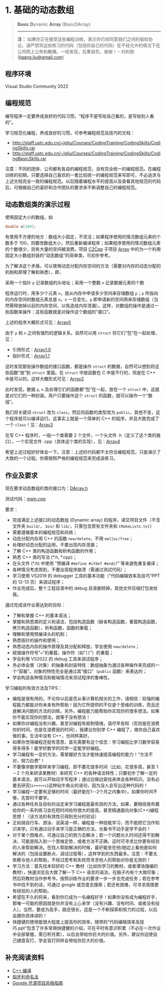 # 1. 基础的动态数组

> **Basic** **D**ynamic **Array** (BasicDArray)
>
> ---
>
> **注：** 如果你正在接受这些编程训练，表示你已经同意我们之间的版权协议。请严禁将这些练习的代码（包括你自己的代码）在不经允许的情况下在公共网上公布和散播。一经发现，后果自负。谢谢！－刘利刚 (ligang.liu@gmail.com)

## 程序环境

Visual Studio Community 2022

## 编程规范

编写程序一定要养成良好的代码习惯。“程序不是写给自己看的，是写给别人看的”。

学习规范化编程，养成良好的习惯。可参考编程规范及技巧的文档：

- http://staff.ustc.edu.cn/~lgliu/Courses/CodingTraining/CodingSkills/CodingSkills.rar
- http://staff.ustc.edu.cn/~lgliu/Courses/CodingTraining/CodingSkills/CodingBasicSkills.rar

注意：不同的团体、公司都有各自的编程规范，没有完全统一的编程规范。在编程训练的初期，只要选择自己喜欢的一套比较统一的编程规范来写即可，不必追求与上述文档完全一致的编程规范。以后随着编程水平的提高以及查看其他规范的代码后，可根据自己的喜好和合作团队的要求来不断调整自己的编程规范。

## 动态数组类的演示过程

使用固定大小的数组，如

```c++
double a[100];
```

有使用不方便的地方：数组大小固定，不灵活；如果程序使用的情况数组元素的个数多于 100，则要改数组大小，然后重新编译程序；如果程序使用的情况数组元素的个数很少，则有大量的空间被浪费。项目 [C2Cpp](C2Cpp/) 子项目 [Array](Array/src/Array) 中的为一个利用固定大小数组封装的“动态数组”的简单类，可初步参考。

为了解决这个矛盾，可以使用动态分配内存空间的方法（需要对内存的动态分配的机制和原理了解和熟悉），即，

采用一个指针 `p` 记录数组的头地址；采用一个整数 `n` 记录数据元素的个数

程序运行时，用多少个元素 `n`，就从内存中申请多少空间来存储数组 `p`；`p` 所指向的内存空间的数组元素总是 `n`。`n` 一旦变化，`p` 即申请新的空间用来存储数组（当然需释放掉以前的内存空间，以免造成内存泄漏）。这样，对数组的操作是通过一些函数来操作：这些函数就是对操作这个数组的“接口”。

上述的程序大概形式可见：[Array0](C2Cpp/src/Array0/) 

由于 `p` 和 `n` 之间有强烈的逻辑关系，自然可以用 `struct` 将它们“包”在一起处理，见：

- 引用形式：[Array1.0](C2Cpp/src/Array1.0/) 
- 指针形式：[Array1.1](C2Cpp/src/Array1.1/) 

这时发现那些操作数组的接口函数，都是操作 `struct` 的数据，自然可以想到将这些函数“放”到 `struct` 里面。在 `struct` 中放函数在 C 中是不行的，但是在 C++ 中是可以的。这样大概形式可见：[Array2](C2Cpp/src/Array2/) 

此时发现，数据 `p`, `n` 及处理它们的函数都“包”在一起，放在一个 `struct` 中，这就是对它们的一种封装。用户只要操作这个 `struct` 的函数，就可以操作一个“数组”。

我们将关键词 `struct` 改为 `class`，然后将函数的类型改为 `public`，其他不变，这个程序就可以编译运行。这事实上就是一个简单的 C++ 的程序，并且大致完成了一个 `class`！见：[Array3](C2Cpp/src/Array3/) 

在写 C++ 程序时，一般一个类需要 2 个文件，一个头文件 .h（定义了这个类的接口），一个实现文件 .cpp（具体这个类的实现），见：[Array4](C2Cpp/src/Array4/) 

希望上述过程好好体会一下。注意：上述的代码都不太符合编程规范，只是演示了大致的一个过程。你需按照严格的编程规范来完成该练习。

## 作业及要求

现在要求动态数组的类的接口为：[DArray.h](../../project/src/executables/1_BasicDArray/DArray.h) 

测试代码：[main.cpp](../../project/src/executables/1_BasicDArray/main.cpp) 

要求：

- 完成满足上述接口的动态数组 (Dynamic array) 的程序，递交项目文件（不含文件夹 `build/`， `bin/` 和 `lib/`，只需包含原有文件夹和 `CMakeLists.txt`）
- 需要遵循基本的编程规范和风格；
- 动态分配内存用 C++ 的函数 `new/delete`，不用 `malloc/free`；
- 处理好动态分配的运用，不要出现内存泄漏；
- 了解 C++ 类的构造函数和析构函数的作用；
- 熟悉 C++ 类的写法 (*.h, *.cpp)；
- 在头文件 (*.h) 中使用 “预编译 `#define #ifdef #endif`” 等来避免重复编译；
- 各种情况考虑周到，不要出现程序崩溃（需通过测试代码）；
- 学习使用 VS2019 的 debugger 工具的基本功能（”代码编辑效率及技巧”PPT的 12-13 页）来调试程序；
- 作业完成后，整个工程目录中的 debug 目录删除掉，其他文件压缩打包发给我。

通过完成该作业需达到的目标：

- 了解和掌握 C++ 的基本语法；
- 掌握和熟悉类的定义和语法，包括构造函数（缺省构造函数，重载构造函数，拷贝构造函数），析构函数，函数的重载；
- 理解和使用预编译头的机制；
- 熟悉指针的操作和使用；
- 熟悉动态内存的操作原理及其分配和释放，学会使用 `new/delete`；
- 赋值操作符号"`=`"的重载，操作符（如”`[]`”）的重载；
- 学会利用 VS2022 的 debug 工具来调试程序；
- 务必体会类（对象）的抽象和封装特性：数组抽象为通过各种操作来完成的一个“容器”。对象的特性完全是通过其“接口”（`public` 函数）来表达的；
- 学会构造各种情况和极端情况来测试程序的鲁棒性。

学习编程的有效方法及TIPS：

- 编程是很有用的，不论你以后是否从事计算机相关的工作，请相信：较强的编程能力都能对你未来有所帮助！因为它所提供的不仅是个思维的训练，而且还是解决问题的方法的训练。另外，编程能力能帮助你实现你的很多想法。如果你不能实现你的想法，就等于没有想法！
- 如果你对编程没有兴趣，甚至对编程有抵制情绪，请尽早告知（否则是在浪费你的时间，也是在浪费我的时间），我建议你别学 C++ 编程了，做你自己喜欢做的事。生活中没有 C++，也同样美好。
- 如果你觉得编程还挺有意思，首先需要有这个信念：学习编程比学习数学容易得多得多！能学好数学的同学一定能学好编程。
- 学习编程有一定的方法，需掌握好方法才能快速提高编程的能力！“方法不对，努力白费”！
- 不要像学数学那样来学习编程，即不要花很多时间（比如，花很多周，甚至 1－2 个月来研读某教材）来研究 C++ 的各种语法特性；只要初步了解一定的基本语法，就可以开始动手写程序；通过边做边查找来体会各种知识。没有必要去研究(`i+++++i`)这种钻牛角尖的语句，因为没人会写出这种代码的！
- 学习编程一定要有足够的时间（最好能在1－2个月之内集中）。如果你时间不够，先暂时不要学。
- 通过各种任务及目标的设定来学习编程是最有效的方法，如果，要相信我布置给你的一系列练习会在短时间给你很大的提高，甚至精通面向对象(C++)编程思想！（该方法的有效性已得到充分的验证）
- 正如骑自行车、游泳、说英语一样，编程是一种技能学习，而不能把它当作知识来学。只有通过动手来学习是正确的方法，光看书不动手是学不会的！
- 对于某个困难点，可通过自己的努力去解决；若一个问题长久时间还得不到解决，可能是陷入到一个思维定势，或者方法不正确，这时可寻求比你更有经验的人来帮助解决。在找人帮助解决的时候，最好能坐在他/她边上看他是如何解决的（包括设置断点、调试过程等），这样学到的东西最多。注意：不要太依赖与他人的帮助，不经过思考和失败而寻求他人的帮助对你是无效的！
- 学习方法：首先找本较好的 C++ 教材（比如你学习的教材，或者谭浩强编的教材），快速浏览且大致了解一下 C++ 语言的语法，在脑子内有个大致印象；然后将教材当作参考书，按照训练作业的要求一步一步去完成任务；若在参考书中找不到的话，可通过 google 或百度去搜索；若还有困难，可寻求周围更有经验的人的帮助。
- 希望在不久的将来，看到你已成为一名编程好手！如果你没有成为编程好手，那唯一可能的原因就是你并没有上心来学（没有兴趣、没有时间、或者没有投入）。当然，要成为高手，路还很长，这是一个不断探索和努力的过程，以后会跟你具体讲的！
- 快捷键的使用能很大程度上提高你的效率，随带的“代码编辑效率及技巧.ppt”包含了许多常用快捷健的介绍，可在平时有意识积累（不必在一次作业中全部掌握，需日积月累），以后会带给你巨大的价值。另外，建议你迫使自己键盘盲打，学会盲打同样会带给你巨大的价值。

## 补充阅读资料

- [C++ 编译](CppCompile.md) 
- [匈牙利命名法](HungarianNotation.md) 
- [Google 开源项目风格指南](https://zh-google-styleguide.readthedocs.io/en/latest/contents/) 

